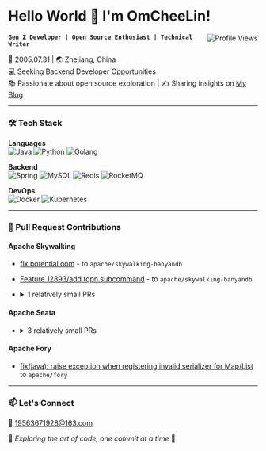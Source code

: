# Hello World 👋 I'm OmCheeLin!

<img align="right" src="https://komarev.com/ghpvc/?username=YourGitHubUsername&color=blueviolet" alt="Profile Views" />

**`Gen Z Developer | Open Source Enthusiast | Technical Writer`**

🎂 2005.07.31 | 🌏 Zhejiang, China  
💻 Seeking Backend Developer Opportunities  
📚 Passionate about open source exploration | ✍️ Sharing insights on [My Blog](https://blog.csdn.net/2401_82540083)

---

### 🛠️ Tech Stack

**Languages**  
![Java](https://img.shields.io/badge/-Java-007396?logo=java&logoColor=white)
![Python](https://img.shields.io/badge/-Python-3776AB?logo=python&logoColor=white)
![Golang](https://img.shields.io/badge/-Go-00ADD8?logo=go&logoColor=white)

**Backend**  
![Spring](https://img.shields.io/badge/-Spring-6DB33F?logo=spring&logoColor=white)
![MySQL](https://img.shields.io/badge/-MySQL-4479A1?logo=mysql&logoColor=white)
![Redis](https://img.shields.io/badge/-Redis-DC382D?logo=redis&logoColor=white)
![RocketMQ](https://img.shields.io/badge/-RocketMQ-D77310?logo=apacherocketmq&logoColor=white)


**DevOps**  
![Docker](https://img.shields.io/badge/-Docker-2496ED?logo=docker&logoColor=white)
![Kubernetes](https://img.shields.io/badge/-Kubernetes-326CE5?logo=kubernetes&logoColor=white)

---

### 🚀 Pull Request Contributions

#### Apache Skywalking
- [fix potential oom](https://github.com/apache/skywalking-banyandb/pull/674) - to `apache/skywalking-banyandb`
- [Feature 12893/add topn subcommand](https://github.com/apache/skywalking-banyandb/pull/656) - to `apache/skywalking-banyandb`
- <details>
  <summary>1 relatively small PRs</summary>

  - [bug/fix Panic when creating _top_n_result](https://github.com/apache/skywalking-banyandb/pull/664) - to `apache/skywalking-banyandb`

</details>
  
#### Apache Seata
- <details>
  <summary>3 relatively small PRs</summary>

  - [optimize: optimize license ignore](https://github.com/apache/incubator-seata/pull/7372) - to `apache/incubator-seata`
  - [test: add UT for TccAnnotationProcessor class](https://github.com/apache/incubator-seata/pull/7398) - to `apache/incubator-seata`
  - [optimize: binary packaging directory structure](https://github.com/apache/incubator-seata/pull/7388) - to `apache/incubator-seata`

</details>

#### Apache Fory
- [fix(java): raise exception when registering invalid serializer for Map/List](https://github.com/apache/fory/pull/2291) to `apache/fory`

---

### 📫 Let's Connect
📧 19563671928@163.com

🌟 _Exploring the art of code, one commit at a time_ 🌟
